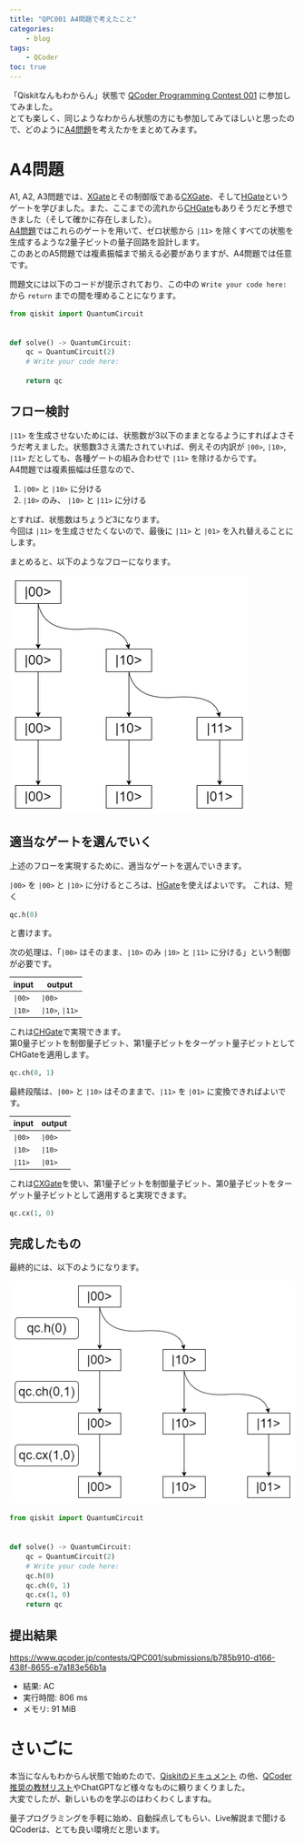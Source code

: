 ```yaml
---
title: "QPC001 A4問題で考えたこと"
categories:
    - blog
tags:
    - QCoder
toc: true
---
```


「Qiskitなんもわからん」状態で [QCoder Programming Contest 001](https://www.qcoder.jp/contests/QPC001) に参加してみました。  
とても楽しく、同じようなわからん状態の方にも参加してみてほしいと思ったので、どのように[A4問題](https://www.qcoder.jp/contests/QPC001/problems/A4)を考えたかをまとめてみます。

# A4問題

A1, A2, A3問題では、[XGate](https://docs.quantum.ibm.com/api/qiskit/qiskit.circuit.library.XGate)とその制御版である[CXGate](https://docs.quantum.ibm.com/api/qiskit/qiskit.circuit.library.CXGate)、そして[HGate](https://docs.quantum.ibm.com/api/qiskit/qiskit.circuit.library.HGate)というゲートを学びました。また、ここまでの流れから[CHGate](https://docs.quantum.ibm.com/api/qiskit/qiskit.circuit.library.CHGate)もありそうだと予想できました（そして確かに存在しました）。  
[A4問題](https://www.qcoder.jp/contests/QPC001/problems/A4)ではこれらのゲートを用いて、ゼロ状態から `|11>` を除くすべての状態を生成するような2量子ビットの量子回路を設計します。  
このあとのA5問題では複素振幅まで揃える必要がありますが、A4問題では任意です。

問題文には以下のコードが提示されており、この中の `Write your code here:` から `return` までの間を埋めることになります。

```python
from qiskit import QuantumCircuit


def solve() -> QuantumCircuit:
    qc = QuantumCircuit(2)
    # Write your code here:

    return qc
```

## フロー検討

`|11>` を生成させないためには、状態数が3以下のままとなるようにすればよさそうだ考えました。状態数3さえ満たされていれば、例えその内訳が `|00>`, `|10>`, `|11>` だとしても、各種ゲートの組み合わせで `|11>` を除けるからです。  
A4問題では複素振幅は任意なので、

1. `|00>` と `|10>` に分ける
1. `|10>` のみ、 `|10>` と `|11>` に分ける

とすれば、状態数はちょうど3になります。  
今回は `|11>` を生成させたくないので、最後に `|11>` と `|01>` を入れ替えることにします。

まとめると、以下のようなフローになります。

![上述の流れの図示](/assets/2024/2024-01-21-qpc001-a4/qpc001_a4.webp)

## 適当なゲートを選んでいく

上述のフローを実現するために、適当なゲートを選んでいきます。

`|00>` を `|00>` と `|10>` に分けるところは、[HGate](https://docs.quantum.ibm.com/api/qiskit/qiskit.circuit.library.HGate)を使えばよいです。
これは、短く

```python
qc.h(0)
```

と書けます。

次の処理は、「`|00>` はそのまま、`|10>` のみ `|10>` と `|11>` に分ける」という制御が必要です。

|input|output|
|---|---|
|`\|00>`|`\|00>`|
|`\|10>`|`\|10>`, `\|11>`|

これは[CHGate](https://docs.quantum.ibm.com/api/qiskit/qiskit.circuit.library.CHGate)で実現できます。  
第0量子ビットを制御量子ビット、第1量子ビットをターゲット量子ビットとしてCHGateを適用します。

```python
qc.ch(0, 1)
```

最終段階は、`|00>` と `|10>` はそのままで、`|11>` を `|01>` に変換できればよいです。

|input|output|
|---|---|
|`\|00>`|`\|00>`|
|`\|10>`|`\|10>`|
|`\|11>`|`\|01>`|

これは[CXGate](https://docs.quantum.ibm.com/api/qiskit/qiskit.circuit.library.CXGate)を使い、第1量子ビットを制御量子ビット、第0量子ビットをターゲット量子ビットとして適用すると実現できます。

```python
qc.cx(1, 0)
```

## 完成したもの

最終的には、以下のようになります。

![上述の流れの図示](/assets/2024/2024-01-21-qpc001-a4/qpc001_a4_gates.webp)

```python
from qiskit import QuantumCircuit


def solve() -> QuantumCircuit:
    qc = QuantumCircuit(2)
    # Write your code here:
    qc.h(0)
    qc.ch(0, 1)
    qc.cx(1, 0)
    return qc
```

## 提出結果

https://www.qcoder.jp/contests/QPC001/submissions/b785b910-d166-438f-8655-e7a183e56b1a

* 結果: AC
* 実行時間: 806 ms
* メモリ: 91 MiB


# さいごに

本当になんもわからん状態で始めたので、[Qiskitのドキュメント](https://docs.quantum.ibm.com/api/qiskit/qiskit.circuit.QuantumCircuit) の他、[QCoder推奨の教材リスト](https://www.qcoder.jp/qa)やChatGPTなど様々なものに頼りまくりました。  
大変でしたが、新しいものを学ぶのはわくわくしますね。

量子プログラミングを手軽に始め、自動採点してもらい、Live解説まで聞けるQCoderは、とても良い環境だと思います。  
